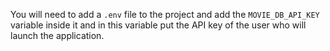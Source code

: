 You will need to add a `.env` file to the project and add the `MOVIE_DB_API_KEY` variable inside it and in this variable put the API key of the user who will launch the application.
